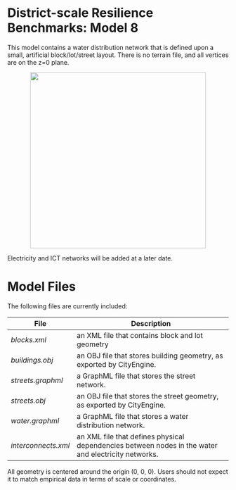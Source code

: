 # District-scale Resilience Benchmarks: Model 8

This model contains a water distribution network that is defined upon a small, artificial block/lot/street layout. There is no terrain file, and all vertices are on the z=0 plane.

<p align="center">
<img src="https://github.com/uvicjames/district_scale_resilience_benchmarks/assets/6242976/bdb225fb-23a9-4241-8631-95d6d7062acd" width="400">
</p>

Electricity and ICT networks will be added at a later date.

# Model Files

The following files are currently included:

| File  | Description |
| ------------- | ------------- |
| _blocks.xml_  | an XML file that contains block and lot geometry  |
|_buildings.obj_| an OBJ file that stores building geometry, as exported by CityEngine.|
| _streets.graphml_| a GraphML file that stores the street network.|
| _streets.obj_| an OBJ file that stores the street geometry, as exported by CityEngine.|
| _water.graphml_|  a GraphML file that stores a water distribution network.|
| _interconnects.xml_| an XML file that defines physical dependencies between nodes in the water and electricity networks.|

All geometry is centered around the origin (0, 0, 0). Users should not expect it to match empirical data in terms of scale or coordinates. 
